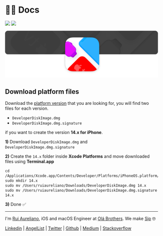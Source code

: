 # 👨‍🏫 Docs

[![](https://img.shields.io/badge/MIT-License-0f73b4.svg)](./LICENSE.md) [![](https://img.shields.io/badge/swift-5.4-0f73b4.svg)](https://swift.org/blog/swift-5-6-released/)

![](./assets/header/header.png)

## Download platform files

Download the [platform version](./PLATFORMS.md) that you are looking for, you will find two files for each version.

+ `DeveloperDiskImage.dmg`
+ `DeveloperDiskImage.dmg.signature`

if you want to create the version **14.x for iPhone**.

**1)** Download `DeveloperDiskImage.dmg` and `DeveloperDiskImage.dmg.signature`

**2)** Create the `14.x` folder inside **Xcode Platforms** and move downloaded files using **Terminal.app**

```
cd /Applications/Xcode.app/Contents/Developer/Platforms/iPhoneOS.platform/DeviceSupport/
sudo mkdir 14.x
sudo mv /Users/ruiaureliano/Downloads/DeveloperDiskImage.dmg 14.x
sudo mv /Users/ruiaureliano/Downloads/DeveloperDiskImage.dmg.signature 14.x
```
**3)** Done ✅

---

I'm [Rui Aureliano](http://ruiaureliano.com), iOS and macOS Engineer at [Olá Brothers](https://theolabrothers.com). We make [Sip](https://sipapp.io) 🤓

[Linkedin](https://www.linkedin.com/in/ruiaureliano) | [AngelList](https://angel.co/ruiaureliano) | [Twitter](https://twitter.com/ruiaureliano) | [Github](https://github.com/ruiaureliano) | [Medium](https://medium.com/@ruiaureliano) | [Stackoverflow](https://stackoverflow.com/users/881095/ruiaureliano)
